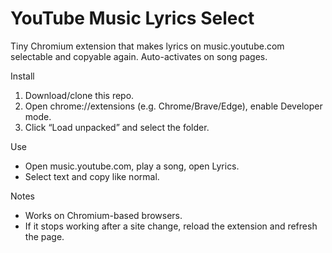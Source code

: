 # YouTube Music Lyrics Select

Tiny Chromium extension that makes lyrics on music.youtube.com selectable and copyable again. Auto-activates on song pages.

Install
1. Download/clone this repo.
2. Open chrome://extensions (e.g. Chrome/Brave/Edge), enable Developer mode.
3. Click “Load unpacked” and select the folder.

Use
- Open music.youtube.com, play a song, open Lyrics.
- Select text and copy like normal.

Notes
- Works on Chromium-based browsers.
- If it stops working after a site change, reload the extension and refresh the page.